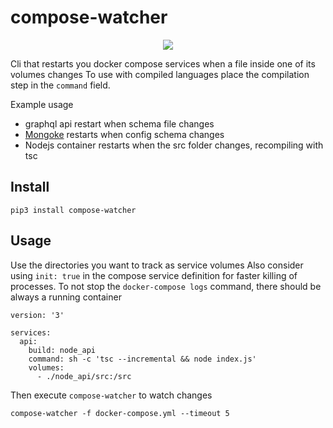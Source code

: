 # compose-watcher

<p align="center">
    <img src='https://raw.githubusercontent.com/remorses/compose-watcher/master/.github/compose_watcher_video.gif'>
</p>

Cli that restarts you docker compose services when a file inside one of its volumes changes
To use with compiled languages place the compilation step in the `command` field.

Example usage

-   graphql api restart when schema file changes
-   [Mongoke](https://github.com/remorses/mongoke) restarts when config schema changes
-   Nodejs container restarts when the src folder changes, recompiling with tsc

## Install

```
pip3 install compose-watcher
```

## Usage

Use the directories you want to track as service volumes
Also consider using `init: true` in the compose service definition for faster killing of processes.
To not stop the `docker-compose logs` command, there should be always a running container

```
version: '3'

services:
  api:
    build: node_api
    command: sh -c 'tsc --incremental && node index.js'
    volumes:
      - ./node_api/src:/src

```

Then execute `compose-watcher` to watch changes

```
compose-watcher -f docker-compose.yml --timeout 5
```
